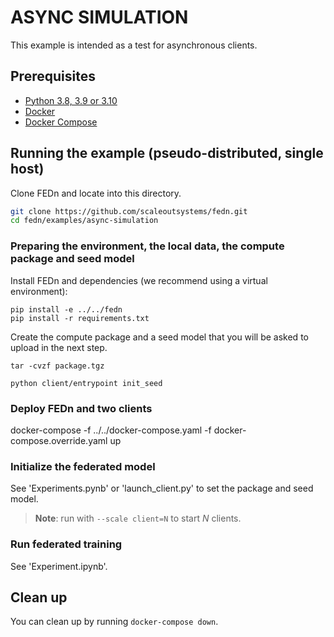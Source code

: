# ASYNC SIMULATION 
This example is intended as a test for asynchronous clients.     

## Prerequisites
- [Python 3.8, 3.9 or 3.10](https://www.python.org/downloads)
- [Docker](https://docs.docker.com/get-docker)
- [Docker Compose](https://docs.docker.com/compose/install)

## Running the example (pseudo-distributed, single host)

Clone FEDn and locate into this directory.
```sh
git clone https://github.com/scaleoutsystems/fedn.git
cd fedn/examples/async-simulation
```

### Preparing the environment, the local data, the compute package and seed model

Install FEDn and dependencies (we recommend using a virtual environment):

```
pip install -e ../../fedn
pip install -r requirements.txt
```

Create the compute package and a seed model that you will be asked to upload in the next step.
```
tar -cvzf package.tgz
```

```
python client/entrypoint init_seed
```

### Deploy FEDn and two clients
docker-compose -f ../../docker-compose.yaml -f docker-compose.override.yaml up 

### Initialize the federated model 
See 'Experiments.pynb' or 'launch_client.py' to set the package and seed model.

> **Note**: run with `--scale client=N` to start *N* clients.

### Run federated training 
See 'Experiment.ipynb'. 

## Clean up
You can clean up by running `docker-compose down`.
